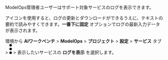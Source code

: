 ModelOps管理者ユーザーはサポート対象サービスのログを表示できます。

アイコンを使用すると、ログの更新とダウンロードができるうえに、テキストの要約で読みやすくできます。**一番下に固定** オプションでログの最新入力データが表示されます。

環境から **AIワークベンチ** > **ModelOps** > **プロジェクト** > **設定** > **サービス** タブ > ![kebabメニュー](Images/zsz1597101912145.svg) > 表示したいサービスの **ログを表示** を選択します。

